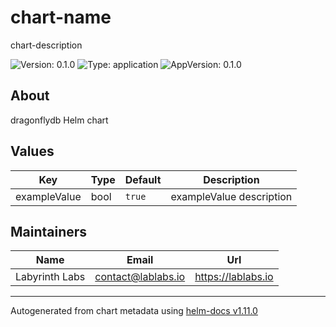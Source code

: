 # chart-name

chart-description

![Version: 0.1.0](https://img.shields.io/badge/Version-0.1.0-informational?style=flat-square) ![Type: application](https://img.shields.io/badge/Type-application-informational?style=flat-square) ![AppVersion: 0.1.0](https://img.shields.io/badge/AppVersion-0.1.0-informational?style=flat-square)

## About
dragonflydb Helm chart

## Values

| Key | Type | Default | Description |
|-----|------|---------|-------------|
| exampleValue | bool | `true` | exampleValue description |

## Maintainers

| Name | Email | Url |
| ---- | ------ | --- |
| Labyrinth Labs | <contact@lablabs.io> | <https://lablabs.io> |

----------------------------------------------
Autogenerated from chart metadata using [helm-docs v1.11.0](https://github.com/norwoodj/helm-docs/releases/v1.11.0)
